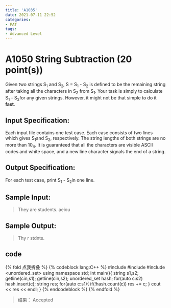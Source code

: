 ```yaml
---
title: 'A1035'
date: 2021-07-11 22:52
categories:
- PAT
tags:
- Advanced Level
---
```

# A1050 String Subtraction (20 point(s))
Given two strings S<sub>1</sub> and S<sub>2</sub>, S = S<sub>1</sub> - S<sub>2</sub> is defined to be the remaining string after taking all the characters in S<sub>2</sub> from S<sub>1</sub>. Your task is simply to calculate S<sub>1</sub> - S<sub>2</sub>for any given strings. However, it might not be that simple to do it **fast**.
<!-- more -->
## Input Specification:
Each input file contains one test case. Each case consists of two lines which gives S<sub>1</sub>and S<sub>2</sub>, respectively. The string lengths of both strings are no more than 10<sub>4</sub>. It is guaranteed that all the characters are visible ASCII codes and white space, and a new line character signals the end of a string.

## Output Specification:
For each test case, print S<sub>1</sub> - S<sub>2</sub>in one line.

## Sample Input:
> They are students.
> aeiou

## Sample Output:
> Thy r stdnts.

 
## code
{% fold 点我折叠 %}
{% codeblock lang:C++ %}
#include <iostream>
#include <cstring>
#include <unordered_set>
using namespace std;
int main(){
    string s1,s2;
    getline(cin,s1);
    getline(cin,s2);
    unordered_set<char> hash;
    for(auto c:s2) hash.insert(c);
    string res;
    for(auto c:s1){
        if(!hash.count(c))
            res += c;
    }
    cout << res << endl;
}
{% endcodeblock %}
{% endfold %}
> 结果： Accepted
